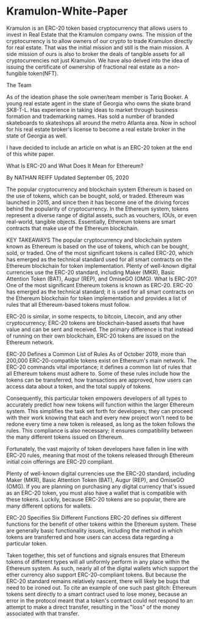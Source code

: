 # Kramulon-White-Paper

Kramulon is an ERC-20 token based cryptocurrency that allows users to invest in Real Estate that the Kramulon company owns. The mission of the cryptocurrency is to allow owners of our crypto to trade Kramulon directly for real estate. That was the initial mission and still is the main mission. A side mission of ours is also to broker the deals of tangible assets for all cryptocurrencies not just Kramulon. We have also delved into the idea of issuing the certificate of ownership of fractional real estate as a non-fungible token(NFT).

The Team

As of the ideation phase the sole owner/team member is Tariq Booker. A young real estate agent in the state of Georgia who owns the skate brand SK8-T-L. Has experience in taking ideas to market through business formation and trademarking names. Has sold a number of branded skateboards to skateshops all around the metro Atlanta area. Now in school for his real estate broker's license to become a real estate broker in the state of Georgia as well.

I have decided to include an article on what is an ERC-20 token at the end of this white paper.

What Is ERC-20 and What Does It Mean for Ethereum?

By NATHAN REIFF Updated September 05, 2020

The popular cryptocurrency and blockchain system Ethereum is based on the use of tokens, which can be bought, sold, or traded. Ethereum was launched in 2015, and since then it has become one of the driving forces behind the popularity of cryptocurrency. In the Ethereum system, tokens represent a diverse range of digital assets, such as vouchers, IOUs, or even real-world, tangible objects. Essentially, Ethereum tokens are smart contracts that make use of the Ethereum blockchain.


KEY TAKEAWAYS
The popular cryptocurrency and blockchain system known as Ethereum is based on the use of tokens, which can be bought, sold, or traded.
One of the most significant tokens is called ERC-20, which has emerged as the technical standard used for all smart contracts on the Ethereum blockchain for token implementation.
Plenty of well-known digital currencies use the ERC-20 standard, including Maker (MKR), Basic Attention Token (BAT), Augur (REP), and OmiseGO (OMG).
What Is ERC-20?
One of the most significant Ethereum tokens is known as ERC-20. ERC-20 has emerged as the technical standard; it is used for all smart contracts on the Ethereum blockchain for token implementation and provides a list of rules that all Ethereum-based tokens must follow.


ERC-20 is similar, in some respects, to bitcoin, Litecoin, and any other cryptocurrency; ERC-20 tokens are blockchain-based assets that have value and can be sent and received. The primary difference is that instead of running on their own blockchain, ERC-20 tokens are issued on the Ethereum network.

ERC-20 Defines a Common List of Rules
As of October 2019, more than 200,000 ERC-20-compatible tokens exist on Ethereum's main network. The ERC-20 commands vital importance; it defines a common list of rules that all Ethereum tokens must adhere to. Some of these rules include how the tokens can be transferred, how transactions are approved, how users can access data about a token, and the total supply of tokens. 


Consequently, this particular token empowers developers of all types to accurately predict how new tokens will function within the larger Ethereum system. This simplifies the task set forth for developers; they can proceed with their work knowing that each and every new project won't need to be redone every time a new token is released, as long as the token follows the rules. This compliance is also necessary; it ensures compatibility between the many different tokens issued on Ethereum.

Fortunately, the vast majority of token developers have fallen in line with ERC-20 rules, meaning that most of the tokens released through Ethereum initial coin offerings are ERC-20 compliant.

Plenty of well-known digital currencies use the ERC-20 standard, including Maker (MKR), Basic Attention Token (BAT), Augur (REP), and OmiseGO (OMG). If you are planning on purchasing any digital currency that's issued as an ERC-20 token, you must also have a wallet that is compatible with these tokens. Luckily, because ERC-20 tokens are so popular, there are many different options for wallets.

ERC-20 Specifies Six Different Functions
ERC-20 defines six different functions for the benefit of other tokens within the Ethereum system. These are generally basic functionality issues, including the method in which tokens are transferred and how users can access data regarding a particular token.

Taken together, this set of functions and signals ensures that Ethereum tokens of different types will all uniformly perform in any place within the Ethereum system. As such, nearly all of the digital wallets which support the ether currency also support ERC-20-compliant tokens. But because the ERC-20 standard remains relatively nascent, there will likely be bugs that need to be ironed out. To cite an example of one such past glitch: Ethereum tokens sent directly to a smart contract used to lose money, because an error in the protocol meant that a token's contract could not respond to an attempt to make a direct transfer, resulting in the "loss" of the money associated with that transfer.
